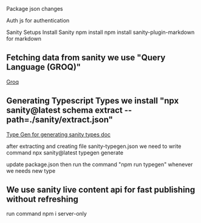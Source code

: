 Package json changes

Auth js for authentication

Sanity Setups
Install Sanity npm install
npm install sanity-plugin-markdown for markdown

## Fetching data from sanity we use "Query Language (GROQ)"

<a href='https://www.sanity.io/docs/groq'>Groq<a>

## Generating Typescript Types we install "npx sanity@latest schema extract --path=./sanity/extract.json"

<a href="https://www.sanity.io/docs/sanity-typegen">Type Gen for generating sanity types doc</a>

after extracting and creating file sanity-typegen.json we need to write command
npx sanity@latest typegen generate

update package.json
then run the command "npm run typegen" whenever we needs new type

## We use sanity live content api for fast publishing without refreshing

run command npm i server-only

